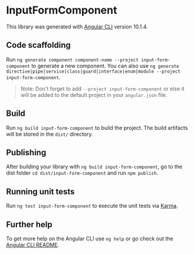# InputFormComponent

This library was generated with [Angular CLI](https://github.com/angular/angular-cli) version 10.1.4.

## Code scaffolding

Run `ng generate component component-name --project input-form-component` to generate a new component. You can also use `ng generate directive|pipe|service|class|guard|interface|enum|module --project input-form-component`.
> Note: Don't forget to add `--project input-form-component` or else it will be added to the default project in your `angular.json` file. 

## Build

Run `ng build input-form-component` to build the project. The build artifacts will be stored in the `dist/` directory.

## Publishing

After building your library with `ng build input-form-component`, go to the dist folder `cd dist/input-form-component` and run `npm publish`.

## Running unit tests

Run `ng test input-form-component` to execute the unit tests via [Karma](https://karma-runner.github.io).

## Further help

To get more help on the Angular CLI use `ng help` or go check out the [Angular CLI README](https://github.com/angular/angular-cli/blob/master/README.md).
